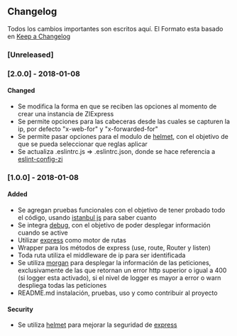 ## Changelog

Todos los cambios importantes son escritos aquí. El Formato esta basado en [Keep a Changelog](http://keepachangelog.com/es-ES/1.0.0/)

### [Unreleased]

### [2.0.0] - 2018-01-08
#### Changed
- Se modifica la forma en que se reciben las opciones al momento de crear una instancia de ZIExpress
- Se permite opciones para las cabeceras desde las cuales se capturen la ip, por defecto "x-web-for" y "x-forwarded-for"
- Se permite pasar opciones para el modulo de [helmet][helmet], con el objetivo de que se pueda seleccionar que reglas aplicar
- Se actualiza .eslintrc.js => .eslintrc.json, donde se hace referencia a [eslint-config-zi][eslint-config-zi]

### [1.0.0] - 2018-01-08
#### Added
- Se agregan pruebas funcionales con el objetivo de tener probado todo el código, usando [istanbul js][istanbul] para saber cuanto
- Se integra [debug][debug], con el objetivo de poder desplegar información cuando se active
- Utilizar [express][express] como motor de rutas
- Wrapper para los métodos de express (use, route, Router y listen)
- Toda ruta utiliza el middleware de ip para ser identificada
- Se utiliza [morgan][morgan] para desplegar la información de las peticiones, exclusivamente de las que retornan un error http superior o igual a 400 (si logger esta activado), si el nivel de logger es mayor a error o warn despliega todas las peticiones
- README.md instalación, pruebas, uso y como contribuir al proyecto

#### Security
- Se utiliza [helmet][helmet] para mejorar la seguridad de [express][express]

[helmet]: https://www.npmjs.com/package/helmet
[morgan]: https://www.npmjs.com/package/morgan
[express]: https://expressjs.com/
[body-parser]: https://www.npmjs.com/package/body-parser
[express-router]: https://expressjs.com/en/4x/api.html#express.router
[app-use]: https://expressjs.com/en/4x/api.html#app.use
[docs-express]: https://expressjs.com/en/4x/api.html
[dependency-versions]: https://yarnpkg.com/en/docs/dependency-versions#toc-semantic-versioning
[istanbul]: https://istanbul.js.org/
[debug]: https://www.npmjs.com/package/debug
[eslint-config-zi]: https://github.com/zerointermittency/eslint-config-zi